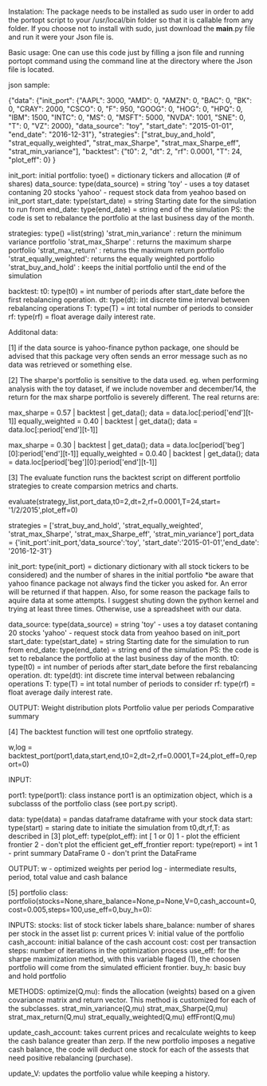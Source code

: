 
Instalation:
The package needs to be installed as sudo user in order to add the portopt script to your /usr/local/bin folder so that it is callable from any folder. If you choose not to install with sudo, just download the __main__.py file and run it were your Json file is.


Basic usage:
One can use this code just by filling a json file and running portopt command using the command line at the directory where the Json file is located.

json sample:

{"data":
    {"init_port":   {"AAPL": 3000, "AMD": 0,
                    "AMZN": 0, "BAC": 0, "BK": 0,
                    "CRAY": 2000, "CSCO": 0, "F": 950,
                    "GOOG": 0, "HOG": 0, "HPQ": 0, "IBM": 1500,
                    "INTC": 0, "MS": 0, "MSFT": 5000, "NVDA": 1001,
                    "SNE": 0, "T": 0, "VZ": 2000},
                    "data_source": "toy",
                    "start_date": "2015-01-01",
                    "end_date": "2016-12-31"},
       "strategies": ["strat_buy_and_hold",
                      "strat_equally_weighted",
                      "strat_max_Sharpe",
                      "strat_max_Sharpe_eff",
                      "strat_min_variance"],
        "backtest": {"t0": 2, "dt": 2, "rf": 0.0001,
                      "T": 24, "plot_eff": 0}
}


init_port:
  initial portfolio:
    tyoe() = dictionary
    tickers and allocation (# of shares)
  data_source:
    type(data_source) = string
    'toy' - uses a toy dataset contaning 20 stocks
    'yahoo' - request stock data from yeahoo based on init_port
  start_date:
    type(start_date) = string
    Starting date for the simulation to run from
  end_date:
    type(end_date) = string
    end of the simulation
  PS: the code is set to rebalance the portfolio at the last business day of the month.

strategies:
    type() =list(string)
    'strat_min_variance' : return the minimum variance portfolio
    'strat_max_Sharpe'  : returns the maximum sharpe portfolio
    'strat_max_return' : returns the maximum return portfolio
    'strat_equally_weighted': returns the equally weighted portfolio
    'strat_buy_and_hold' : keeps the initial portfolio until the end of the simulation

backtest: 
t0:
  type(t0) = int
  number of periods after start_date before the first rebalancing operation.
dt:
  type(dt): int
  discrete time interval between rebalancing operations
T:
  type(T) = int
  total number of periods to consider
rf:
  type(rf) = float
  average daily interest rate.
 
 
Additonal data:

[1] if the data source is yahoo-finance python package, one should be advised that this package
very often sends an error message such as no data was retrieved or something else.

[2] The sharpe's portfolio is sensitive to the data used. eg. when performing analysis with the toy dataset, if we include november and december/14, the return for the max sharpe portfolio is severely different. The real returns are:

max_sharpe = 0.57 | backtest | get_data(); data = data.loc[:period['end'][t-1]]
equally_weighted = 0.40 | backtest | get_data(); data = data.loc[:period['end'][t-1]]

max_sharpe = 0.30 | backtest | get_data(); data = data.loc[period['beg'][0]:period['end'][t-1]]
equally_weighted = 0.0.40 | backtest | get_data(); data = data.loc[period['beg'][0]:period['end'][t-1]]

[3] The evaluate function runs the backtest script on different portfolio strategies to create comparsion metrics and charts.

evaluate(strategy_list,port_data,t0=2,dt=2,rf=0.0001,T=24,start= '1/2/2015',plot_eff=0)

  strategies = ['strat_buy_and_hold',
                  'strat_equally_weighted',
                  'strat_max_Sharpe',
                  'strat_max_Sharpe_eff',
                  'strat_min_variance']
  port_data = {'init_port':init_port,'data_source':'toy',
  'start_date':'2015-01-01','end_date': '2016-12-31'}

  init_port:
    type(init_port) = dictionary
    dictionary with all stock tickers to be considered) and the number of shares in the initial portfolio
    *be aware that yahoo finance package not always find the ticker you asked for. An error will be returned if that happen. Also, for some reason the package fails to aquire data at some attempts. I suggest shuting down the python kernel and trying at least three times. Otherwise, use a spreadsheet with our data.

  data_source:
    type(data_source) = string
    'toy' - uses a toy dataset contaning 20 stocks
    'yahoo' - request stock data from yeahoo based on init_port
  start_date:
    type(start_date) = string
    Starting date for the simulation to run from
  end_date:
    type(end_date) = string
    end of the simulation
  PS: the code is set to rebalance the portfolio at the last business day of the month.
t0:
  type(t0) = int
  number of periods after start_date before the first rebalancing operation.
dt:
  type(dt): int
  discrete time interval between rebalancing operations
T:
  type(T) = int
  total number of periods to consider
rf:
  type(rf) = float
  average daily interest rate.

OUTPUT:
  Weight distribution plots
  Portfolio value per periods
  Comparative summary

[4] The backtest function will test one oprtfolio strategy.

w,log = backtest_port(port1,data,start,end,t0=2,dt=2,rf=0.0001,T=24,plot_eff=0,report=0)

INPUT:

  port1:
    type(port1): class instance
    port1 is an optimization object, which is a subclasss of the portfolio class (see port.py script).

  data:
    type(data) = pandas dataframe
    dataframe with your stock data
  start:
    type(start) = staring
    date to initiate the simulation from
  t0,dt,rf,T:
    as described in [3]
  plot_eff:
    type(plot_eff): int [ 1 or 0]
    1 - plot the efficient frontier
    2 - don't plot the efficient get_eff_frontier
  report:
    type(report) = int
    1 - print summary DataFrame
    0 - don't print the DataFrame

OUTPUT:
  w - optimized weights per period
  log - intermediate results, period, total value and cash balance

[5] portfolio class:
portfolio(stocks=None,share_balance=None,p=None,V=0,cash_account=0,cost=0.005,steps=100,use_eff=0,buy_h=0):

INPUTS:
  stocks: list of stock ticker labels
    share_balance: number of shares per stock in the asset list
  p: current prices
  V: initial value of the portfolio
  cash_account: initial balance of the cash account
  cost: cost per transaction
  steps: number of iterations in the optimization       process
  use_eff: for the sharpe maximization method, with this variable flaged (1), the choosen portfolio will come from the simulated efficient frontier.
  buy_h: basic buy and hold portfolio

METHODS:
  optimize(Q,mu): finds the allocation (weights) based on a given covariance matrix and return vector. This method is customized for each of the subclasses.
    strat_min_variance(Q,mu)
    strat_max_Sharpe(Q,mu)
    strat_max_return(Q,mu)
    strat_equally_weighted(Q,mu)
    effFront(Q,mu)

  update_cash_account: takes current prices and recalculate weights to keep the cash balance greater than zerp. If the new portfolio imposes a
  negative cash balance, the code will deduct one stock for each of the assests that need positive rebalancing (purchase).

  update_V: updates the portfolio value while keeping a history.
